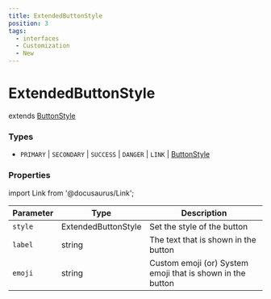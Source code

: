 ```yaml
---
title: ExtendedButtonStyle
position: 3
tags:
  - interfaces
  - Customization
  - New
---
```


# ExtendedButtonStyle
extends [ButtonStyle](https://discord-api-types.dev/api/discord-api-types-v10/enum/ButtonStyle)


### Types
* `PRIMARY` | `SECONDARY` | `SUCCESS` | `DANGER` | `LINK` | [ButtonStyle](https://discord-api-types.dev/api/discord-api-types-v10/enum/ButtonStyle)

### Properties

import Link from '@docusaurus/Link';

| Parameter | Type | Description  |
| --------- | ---- | ------------ |
| `style`   | <Link to="/docs/typedef/ExtendedButtonStyle">ExtendedButtonStyle</Link> | Set the style of the button  |
| `label`   | <Link to="https://developer.mozilla.org/en-US/docs/Web/JavaScript/Reference/Global_Objects/String">string</Link> | The text that is shown in the button  |
| `emoji`   | <Link to="https://developer.mozilla.org/en-US/docs/Web/JavaScript/Reference/Global_Objects/String">string</Link> | Custom emoji (or) System emoji that is shown in the button |
